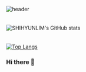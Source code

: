 ![header](https://capsule-render.vercel.app/api?type=venom&color=_custom_gradient,0:46B8FF,100:1E90FF&height=150&text=SHIHYUNLIM&fontColor=000000&fontsize=20)
</br></br></br>
![SHIHYUNLIM's GitHub stats](https://github-readme-stats.vercel.app/api?username=shihyunlim&show_icons=true&theme=transparent&height=180)
</br></br></br>
[![Top Langs](https://github-readme-stats.vercel.app/api/top-langs/?username=shihyunlim&height=180)](https://github.com/shihyunlim/github-readme-stats)






### Hi there 👋

<!--
**shihyunlim/shihyunlim** is a ✨ _special_ ✨ repository because its `README.md` (this file) appears on your GitHub profile.

Here are some ideas to get you started:

- 🔭 I’m currently working on ...
- 🌱 I’m currently learning ...
- 👯 I’m looking to collaborate on ...
- 🤔 I’m looking for help with ...
- 💬 Ask me about ...
- 📫 How to reach me: ...
- 😄 Pronouns: ...
- ⚡ Fun fact: ...
-->
